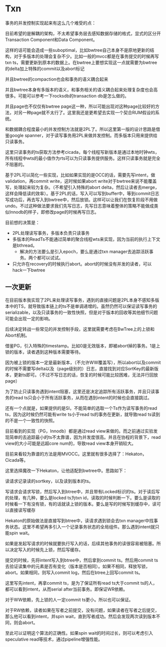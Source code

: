 # Txn

事务的并发控制实现起来有这么几个难受的点：

目前希望的是解耦的架构，不太希望事务层去感知数据存储的格式，显式的区分开Transaction Component和Data Component。

这样的话可能会造成一些suboptimal，比如bwtree自己本身不是原地更新的结构，对于多版本的处理会复杂不少。比如一般的mvcc都是在事务提交的时候再写txn ts，需要更新到原本的数据上。在bwtree上要想实现这一点就需要为bwtree的delta加上特殊的commit以及abort标记

并且bwtree的compaction也会和事务的语义耦合起来

并且bwtree本身有多版本的语义，和事务相关的语义耦合起来处理复杂度也会高很多。可能可以参考一下rocksdb的transaction db是怎么做的。

并且page也不仅仅有bwtree page这一种，所以可能出现对这种page比较好的方法，对另一种page就不太行了。这里我还是更希望去实现一个契合RUM假设的系统。

和数据耦合程度最小的并发控制方法就是2PL了。所以这里第一版的设计思路是借鉴google spanner，对于读写事务用2PL来做并发控制。而多版本只用来提供给只读事务。

这里只读事务的ts获取方法参考cicada，每个线程写新版本是通过本地时钟wts，所有线程中wts的最小值作为rts可以为只读事务提供服务。这样只读事务就是完全不阻塞的。

基于2PL可以简化一些实现，比如如果实现的是OCC的话，需要先写intent，做validation，再commit write，这时候如果abort write对于bwtree来说不能覆盖写，处理起来较为复杂。（不希望引入特殊的abort delta，然后让读者去merge，这样会降低读的效率）。基于2PL的话，写入可以写到buffer中，等到commit日志写成功后，再去写入到bwtree中，然后放锁。这样可以让我们在恢复阶段不用做undo。不过这种做法要求我们先写日志，先写日志意味着整体的策略不能做成类似Innodb的样子，即修改page的时候再写日志。

目前想的决策是：
* 2PL处理读写事务，多版本负责只读事务
* 多版本的ReadTs不能通过简单的聚合线程wts来实现，因为当前的执行上下文是bthread。
  * 解决的方法要么是引入epoch，要么是通过txn manager去追踪活跃事务。两个都可以试试。
* 只允许在recovery的时候执行abort。abort的时候没有并发的读者，可以hack一下bwtree

## 一次更新

在目前版本我实现了2PL来处理读写事务，遇到的直接问题是2PL本身不感知多版本中的TS，就导致版本链上的ts不是单调递增的。虽然仍然可以保证读写事务的serializable，以及只读事务的一致性快照，但是对于版本的回收等其他细节问题可能会出现一定的影响。

后续决定转战一些常见的并发控制手段，这里就需要考虑在BwTree上的上锁和Abort机制。

借鉴PG，引入特殊的timestamp。比如0是无效版本，即被abort掉的事务。1是上锁的版本，读者遇到这种版本需要等待。

因为被上锁的版本一定是最新版本，（不允许WW覆盖写），所以abort以及commit的时候不需要写delta以及（page级别的）日志，直接找到对应SortKey的最新版本，更新ts即可。（不过不写日志的话，恢复的时候可能比较困难，无法并行回放page）

为了防止只读事务遇到intent阻塞，这里还是决定追踪所有活跃事务，并且只读事务的read ts只会小于所有活跃事务，从而在遇到intent的时候也会直接跳过。

还有一个点就是，如果提供的是SI，不能简单的选取一个Ts作为读写事务的read ts，因为这时候仍然可能有write ts小于read ts的事务在更新，就导致read ts读到的不是一个一致性的快照。

目前看到的实现（PG，Innodb）都是通过read view来做的。而之前通过实验发现简单的去追踪最小的ts不太靠谱，因为并发度很高。并且在协程的背景下，read view的大小可能是远超core num的，导致read view本身开销较大。

目前来看较为靠谱的方法是用MVOCC。这里就有很多选择了：Hekaton，Cicada等。

这里选择魔改一下Hekaton，让他适配到bwtree中。思路如下：

读请求记录读的sortkey，以及读到版本的ts。

写请求会请求写锁，然后写入到btree中，并且带有Locked标识的ts。对于读后写的处理，有几种，要么是locked ts为txn id，读取的时候判断一下。要么是读取的时候看一下有没有锁，有的话就读上锁的版本。要么是写的时候写到缓存中，读可以直接读写缓存

Hekaton的原始做法是直接写到btree中，读请求遇到锁会去txn manager中找事务状态。这里不希望再多引入一个记录事务状态的全局组件。那么遇到intent就只能spin wait。

如果是发起写请求的时候就要执行写入的话，后续其他事务的读很容易被阻塞。所以决定写入的时候先上锁，然后写缓存。

提交的时候，先将intent写入到btree中，然后拿到commit ts。然后用commit ts去验证读集中的元素是否有变化（版本是否相同）。如果不相同，释放写锁，abort。如果相同，则写入commit log，然后在btree上回写commit ts。

这里写先intent，再拿commit ts，是为了保证所有read ts大于commit ts的人，都可以看到intent，从而serial after当前事务。即保证WR依赖。

对于WW依赖，先上锁的人一定commit ts更小。所以也可以保证。

对于RW依赖，读者如果在写者之前提交，没有问题，如果读者在写者之后提交，那么他可以看到intent，并spin wait，直到写者成功。然后会发现两次读到版本不同，则会abort。

至此可以证明这个算法的正确性。如果spin wait的时间过长，则可以考虑引入speculative read等技术，通过pipeline增强性能。